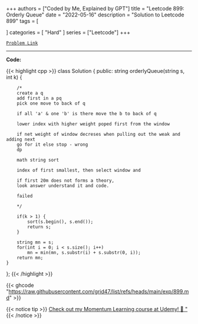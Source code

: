 
+++
authors = ["Coded by Me, Explained by GPT"]
title = "Leetcode 899: Orderly Queue"
date = "2022-05-16"
description = "Solution to Leetcode 899"
tags = [
    
]
categories = [
    "Hard"
]
series = ["Leetcode"]
+++



[`Problem Link`](https://leetcode.com/problems/orderly-queue/description/)

---

**Code:**

{{< highlight cpp >}}
class Solution {
public:
    string orderlyQueue(string s, int k) {
        
        /*
        create a q
        add first in a pq
        pick one move to back of q 
        
        if all 'a' & one 'b' is there move the b to back of q
        
        lower index with higher weight poped first from the window
        
        if net weight of window decreses when pulling out the weak and adding next
        go for it else stop - wrong
        dp
        
        math string sort
        
        index of first smallest, then select window and 
        
        if first 20m does not forms a theory,
        look answer understand it and code.
        
        failed
        
        */
        
        if(k > 1) {
            sort(s.begin(), s.end());
            return s;
        }
        
        string mn = s;
        for(int i = 0; i < s.size(); i++)
            mn = min(mn, s.substr(i) + s.substr(0, i));
        return mn;
    }
};
{{< /highlight >}}

{{< ghcode "https://raw.githubusercontent.com/grid47/list/refs/heads/main/exp/899.md" >}}

{{< notice tip >}}
[Check out my Momentum Learning course at Udemy! 🚀 "](https://www.udemy.com/course/blind-75-the-data-structures-and-algorithms-essentials/)
{{< /notice >}}

